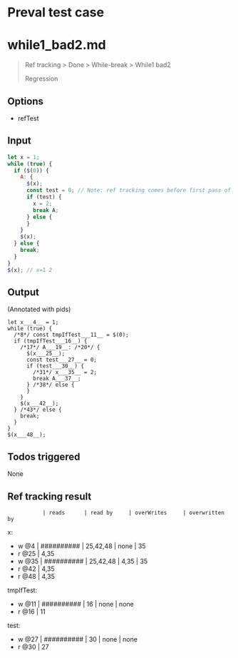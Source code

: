 # Preval test case

# while1_bad2.md

> Ref tracking > Done > While-break > While1 bad2
>
> Regression

## Options

- refTest

## Input

`````js filename=intro
let x = 1;
while (true) {
  if ($(0)) {
    A: {
      $(x);
      const test = 0; // Note: ref tracking comes before first pass of value tracking
      if (test) {
        x = 2;
        break A;
      } else {
      }
    }
    $(x);
  } else {
    break;
  }
}
$(x); // x=1 2
`````


## Output

(Annotated with pids)

`````filename=intro
let x___4__ = 1;
while (true) {
  /*8*/ const tmpIfTest___11__ = $(0);
  if (tmpIfTest___16__) {
    /*17*/ A___19__: /*20*/ {
      $(x___25__);
      const test___27__ = 0;
      if (test___30__) {
        /*31*/ x___35__ = 2;
        break A___37__;
      } /*38*/ else {
      }
    }
    $(x___42__);
  } /*43*/ else {
    break;
  }
}
$(x___48__);
`````


## Todos triggered


None


## Ref tracking result


               | reads      | read by     | overWrites     | overwritten by
x:
  - w @4       | ########## | 25,42,48    | none           | 35
  - r @25      | 4,35
  - w @35      | ########## | 25,42,48    | 4,35           | 35
  - r @42      | 4,35
  - r @48      | 4,35

tmpIfTest:
  - w @11      | ########## | 16          | none           | none
  - r @16      | 11

test:
  - w @27      | ########## | 30          | none           | none
  - r @30      | 27
